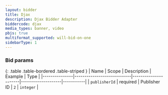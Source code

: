 ```yaml
---
layout: bidder
title: Djax
description: Djax Bidder Adapter
biddercode: djax
media_types: banner, video
pbjs: true
multiformat_supported: will-bid-on-one
sidebarType: 1
---
```


### Bid params

{: .table .table-bordered .table-striped }
| Name          | Scope                      | Description          | Example            | Type      |
|---------------|----------------------------|----------------------|--------------------|-----------|
| `publisherId` |        required            |    Publisher ID      |         `2`        | `integer` |


```